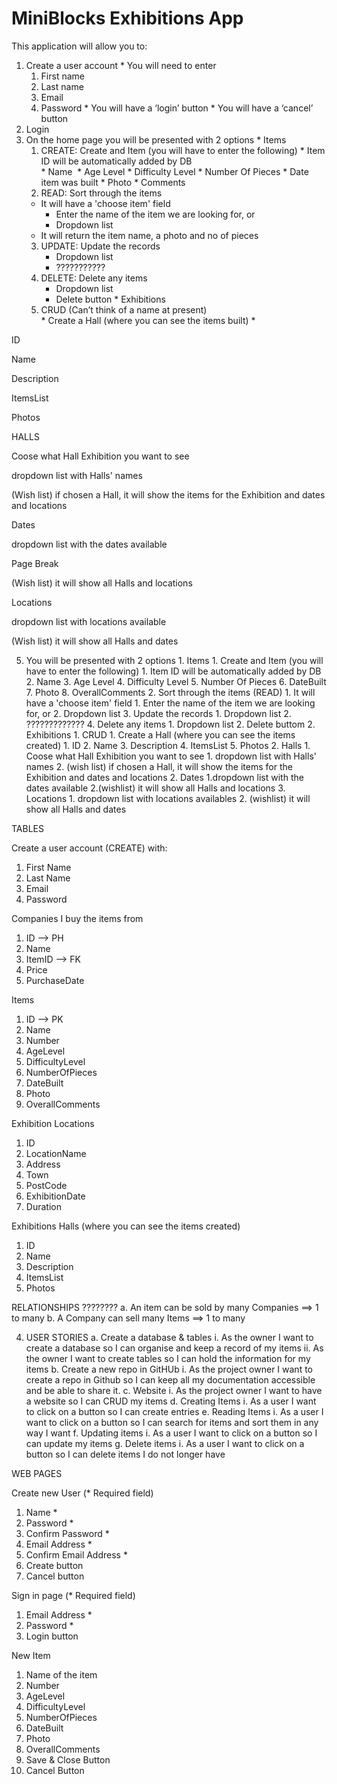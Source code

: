 # MiniBlocks Exhibitions App

This application will allow you to: 
  1. Create a user account 
    * You will need to enter 
      1. First name 
      2. Last name
      3. Email
      4. Password 
    * You will have a ‘login’ button 
    * You will have a ‘cancel’ button 
  2. Login     
  3. On the home page you will be presented with 2 options
    *  Items 
        1. CREATE: Create and Item (you will have to enter the following)
          * Item ID will be automatically added by DB  
          * Name 
          * Age Level
          * Difficulty Level
          * Number Of Pieces
          * Date item was built 
          * Photo
          * Comments
      2. READ: Sort through the items
        * It will have a 'choose item' field
            * Enter the name of the item we are looking for, or
            * Dropdown list
        * It will return the item name, a photo and no of pieces 
      3. UPDATE: Update the records  
         * Dropdown list  
         * ???????????
      4. DELETE: Delete any items
         * Dropdown list  
         * Delete button
    *  Exhibitions 
       1. CRUD (Can’t think of a name at present)  
         * Create a Hall (where you can see the items built)
         * 

ID  

Name  

Description  

ItemsList  

Photos 

HALLS  

Coose what Hall Exhibition you want to see  

dropdown list with Halls' names  

(Wish list) if chosen a Hall, it will show the items for the Exhibition and dates and locations  

Dates  

dropdown list with the dates available   

Page Break
 

(Wish list) it will show all Halls and locations   

Locations  

dropdown list with locations available  

(Wish list) it will show all Halls and dates     









5. You will be presented with 2 options
        1. Items
             1. Create and Item (you will have to enter the following)
                  1. Item ID will be automatically added by DB
                  2. Name 
                  3. Age Level 
                  4. Difficulty Level 
                  5. Number Of Pieces
                  6. DateBuilt
                  7. Photo
                  8. OverallComments 
             2. Sort through the items (READ)
                  1. It will have a 'choose item' field
                      1. Enter the name of the item we are looking for, or
                      2. Dropdown list 
             3. Update the records
                  1. Dropdown list
                  2. ?????????????
             4. Delete any items
                  1. Dropdown list
                  2. Delete buttom
        2. Exhibitions
            1. CRUD
                1. Create a Hall (where you can see the items created)
                    1. ID 
                    2. Name 
                    3. Description 
                    4. ItemsList 
                    5. Photos
            2. Halls
                    1. Coose what Hall Exhibition you want to see
                        1. dropdown list with Halls' names
                        2. (wish list) if chosen a Hall, it will show the items for the Exhibition and dates and locations
                    2.  Dates
                        1.dropdown list with the dates available
                        2.(wishlist) it will show all Halls and locations
                   3. Locations
                        1. dropdown list with locations availables
                        2. (wishlist) it will show all Halls and dates    
 

TABLES 

Create a user account (CREATE) with:
  1. First Name
  2. Last Name
  3. Email
  4. Password


Companies I buy the items from 
1. ID  --> PH 
2. Name  
3. ItemID   --> FK 
4. Price 
5. PurchaseDate 

Items 
1. ID   --> PK 
2. Name 
3. Number 
4. AgeLevel 
5. DifficultyLevel 
6. NumberOfPieces 
7. DateBuilt 
8. Photo 
9. OverallComments 

Exhibition Locations 
1. ID 
2. LocationName 
3. Address 
4. Town 
5. PostCode 
6. ExhibitionDate 
7. Duration 

Exhibitions Halls (where you can see the items created) 
1. ID 
2. Name 
3. Description 
4. ItemsList 
5. Photos 

RELATIONSHIPS ????????
a.	An item can be sold by many Companies ==> 1 to many
b.	A Company can sell many Items ==> 1 to many

 

4.	USER STORIES
  a.	Create a database & tables
    i.	As the owner I want to create a database so I can organise and keep a record of my items
    ii.	As the owner I want to create tables so I can hold the information for my items
  b.	Create a new repo in GitHUb
    i.	As the project owner I want to create a repo in Github so I can keep all my documentation accessible and be able to share it.
  c.	Website 
    i.	As the project owner I want to have a website so I can CRUD my items
  d.	Creating Items
    i.	As a user I want to click on a button so I can create entries
  e.	Reading Items
    i.	As a user I want to click on a button so I can search for items and sort them in any way I want
  f.	Updating items
    i.	As a user I want to click on a button so I can update my items
  g.	Delete items
    i.	As a user I want to click on a button so I can delete items I do not longer have
 

 

 


WEB PAGES 

Create new User (* Required field) 
1. Name * 
2. Password * 
3. Confirm Password * 
4. Email Address * 
5. Confirm Email Address * 
6. Create button 
7. Cancel button 

Sign in page (* Required field)
1. Email Address * 
2. Password * 
3. Login button 

New Item 
1. Name of the item  
2. Number 
3. AgeLevel 
4. DifficultyLevel 
5. NumberOfPieces 
6. DateBuilt 
7. Photo 
8. OverallComments 
9. Save & Close Button 
10. Cancel Button 
